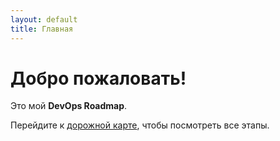 ```yaml
---
layout: default
title: Главная
---
```


# Добро пожаловать!

Это мой **DevOps Roadmap**.

Перейдите к [дорожной карте](roadmap.html), чтобы посмотреть все этапы.
